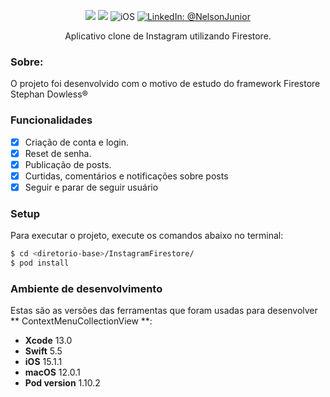 <p align="center">
    <img src="https://img.shields.io/badge/Swift-5.5-orange.svg" />
    <img src="https://img.shields.io/badge/Xcode-13.0-orange.svg" />
    <img src="https://img.shields.io/badge/platforms-iOS-brightgreen.svg?style=flat" alt="iOS" />
    <a href="https://www.linkedin.com/in/nelson-junior-70b113100/" target="_blank">
        <img src="https://img.shields.io/badge/LinkedIn-@NelsonJunior-blue.svg?style=flat" alt="LinkedIn: @NelsonJunior" />
    </a>
</p>

<p align="center">
    Aplicativo clone de Instagram utilizando Firestore.<br>
</p>

### Sobre:

O projeto foi desenvolvido com o motivo de estudo do framework Firestore</br>
Stephan Dowless®

### Funcionalidades
- [x] Criação de conta e login.
- [x] Reset de senha.
- [x] Publicação de posts.
- [x] Curtidas, comentários e notificações sobre posts
- [x] Seguir e parar de seguir usuário

### Setup

Para executar o projeto, execute os comandos abaixo no terminal:
```sh
$ cd <diretorio-base>/InstagramFirestore/
$ pod install
```




### Ambiente de desenvolvimento
Estas são as versões das ferramentas que foram usadas para desenvolver ** ContextMenuCollectionView **:
- **Xcode** 13.0
- **Swift** 5.5
- **iOS** 15.1.1
- **macOS** 12.0.1
- **Pod version** 1.10.2
